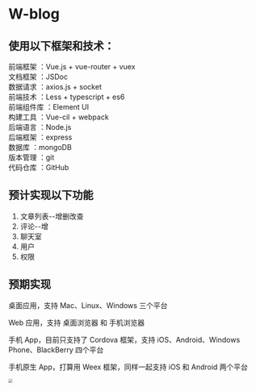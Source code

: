 # W-blog
## 使用以下框架和技术：
前端框架 ：Vue.js + vue-router + vuex   
文档框架 ：JSDoc  
数据请求 ：axios.js + socket  
前端技术 ：Less + typescript + es6  
前端组件库 ：Element UI  
构建工具 ：Vue-cil + webpack  
后端语言 ：Node.js  
后端框架 ：express  
数据库 ：mongoDB  
版本管理 ：git  
代码仓库 ：GitHub  

## 预计实现以下功能
1. 文章列表--增删改查
2. 评论--增
3. 聊天室
4. 用户
5. 权限

## 预期实现
桌面应用，支持 Mac、Linux、Windows 三个平台

Web 应用，支持 桌面浏览器 和 手机浏览器

手机 App，目前只支持了 Cordova 框架，支持 iOS、Android、Windows Phone、BlackBerry 四个平台

手机原生 App，打算用 Weex 框架，同样一起支持 iOS 和 Android 两个平台

<img src="http://cc.cocimg.com/api/uploads/20170626/1498468551935538.png" style="zoom:50%" />